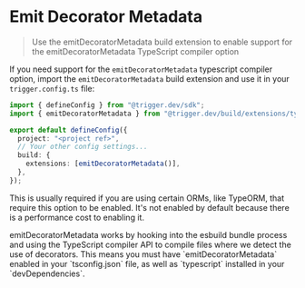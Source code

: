 # Emit Decorator Metadata

> Use the emitDecoratorMetadata build extension to enable support for the emitDecoratorMetadata TypeScript compiler option

If you need support for the `emitDecoratorMetadata` typescript compiler option, import the `emitDecoratorMetadata` build extension and use it in your `trigger.config.ts` file:

```ts
import { defineConfig } from "@trigger.dev/sdk";
import { emitDecoratorMetadata } from "@trigger.dev/build/extensions/typescript";

export default defineConfig({
  project: "<project ref>",
  // Your other config settings...
  build: {
    extensions: [emitDecoratorMetadata()],
  },
});
```

This is usually required if you are using certain ORMs, like TypeORM, that require this option to be enabled. It's not enabled by default because there is a performance cost to enabling it.

<Note>
  emitDecoratorMetadata works by hooking into the esbuild bundle process and using the TypeScript
  compiler API to compile files where we detect the use of decorators. This means you must have
  `emitDecoratorMetadata` enabled in your `tsconfig.json` file, as well as `typescript` installed in
  your `devDependencies`.
</Note>
